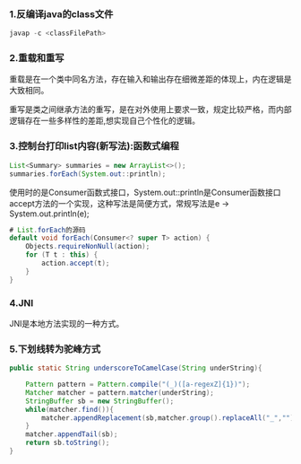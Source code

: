 ### 1.反编译java的class文件

```java
javap -c <classFilePath>
```

### 2.重载和重写

重载是在一个类中同名方法，存在输入和输出存在细微差距的体现上，内在逻辑是大致相同。

重写是类之间继承方法的重写，是在对外使用上要求一致，规定比较严格，而内部逻辑存在一些多样性的差距,想实现自己个性化的逻辑。

### 3.控制台打印list内容(新写法):函数式编程

```java
List<Summary> summaries = new ArrayList<>();
summaries.forEach(System.out::println);
```

使用时的是Consumer函数式接口，System.out::println是Consumer函数接口accept方法的一个实现，这种写法是简便方式，常规写法是e -> System.out.println(e);

```java
# List.forEach的源码
default void forEach(Consumer<? super T> action) {
    Objects.requireNonNull(action);
    for (T t : this) {
        action.accept(t);
    }
}
```

### 4.JNI

JNI是本地方法实现的一种方式。

### 5.下划线转为驼峰方式

```java
public static String underscoreToCamelCase(String underString){

    Pattern pattern = Pattern.compile("(_)([a-regexZ]{1})");
    Matcher matcher = pattern.matcher(underString);
    StringBuffer sb = new StringBuffer();
    while(matcher.find()){
        matcher.appendReplacement(sb,matcher.group().replaceAll("_","").toUpperCase());
    }
    matcher.appendTail(sb);
    return sb.toString();
}
```